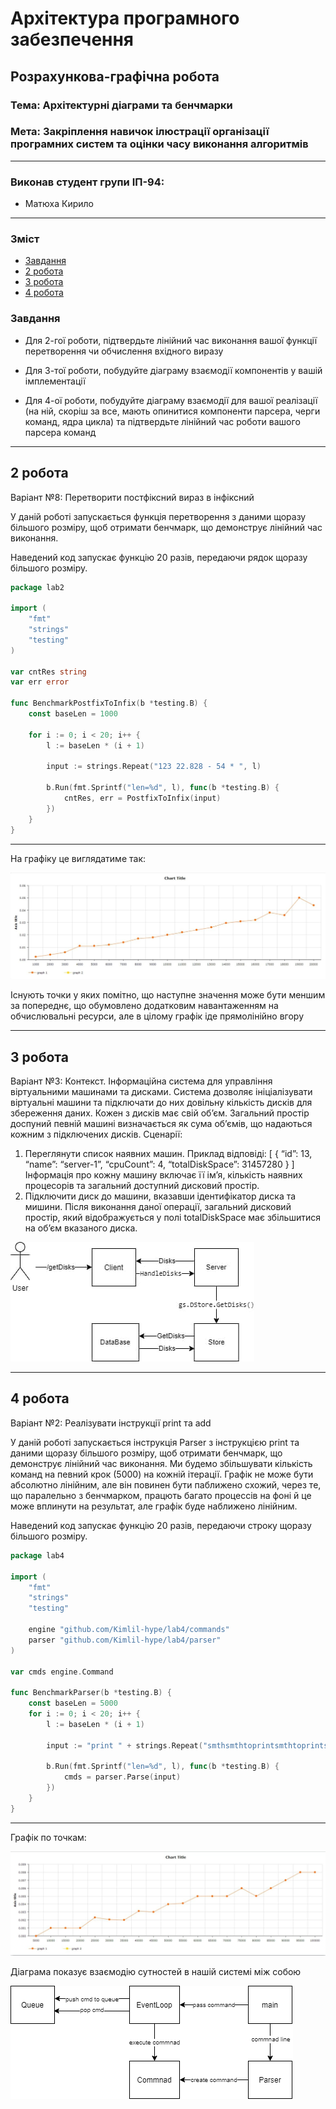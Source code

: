 # Архітектура програмного забезпечення

## Розрахункова-графічна робота

### **Тема**: Архітектурні діаграми та бенчмарки

### **Мета**: Закріплення навичок ілюстрації організації програмних систем та оцінки часу виконання алгоритмів

---

### Виконав студент групи ІП-94:
- Матюха Кирило

---

### Зміст

- [Завдання](#Завдання)
- [2 робота](#2-робота)
- [3 робота](#3-робота)
- [4 робота](#4-робота)

### Завдання

- Для 2-гої роботи, підтвердьте лінійний час виконання вашої функції перетворення чи обчислення вхідного виразу

- Для 3-тої роботи, побудуйте діаграму взаємодії компонентів у вашій імплементації

- Для 4-ої роботи, побудуйте діаграму взаємодії для вашої реалізації (на ній, скоріш за все, мають опинитися компоненти парсера, черги команд, ядра цикла) та підтвердьте лінійний час роботи вашого парсера команд

---

## 2 робота

Варіант №8: Перетворити постфіксний вираз в інфіксний

У даній роботі запускається функція перетворення з даними щоразу більшого розміру, щоб отримати бенчмарк, що демонструє лінійний час виконання.

Наведений код запускає функцію 20 разів, передаючи рядок щоразу більшого розміру.

```go
package lab2

import (
	"fmt"
	"strings"
	"testing"
)

var cntRes string
var err error

func BenchmarkPostfixToInfix(b *testing.B) {
	const baseLen = 1000

	for i := 0; i < 20; i++ {
		l := baseLen * (i + 1)

		input := strings.Repeat("123 22.828 - 54 * ", l)

		b.Run(fmt.Sprintf("len=%d", l), func(b *testing.B) {
			cntRes, err = PostfixToInfix(input)
		})
	}
}
```

---

На графіку це виглядатиме так:

![Graph1](https://github.com/Kimlil-hype/lab4/blob/master/rgr/desc/lab2/graph1.jpg)

Існують точки у яких помітно, що наступне значення може бути меншим за попереднє, що обумовлено додатковим навантаженням на обчислювальні ресурси, але в цілому графік іде прямолінійно вгору

---

## 3 робота

Варіант №3: Контекст. Інформаційна система для управління віртуальними
машинами та дисками. Система дозволяє ініціалізувати віртуальні
машини та підключати до них довільну кількість дисків для збереження
даних. Кожен з дисків має свій об’єм. Загальний простір доспуний певній
машині визначається як сума об’ємів, що надаються кожним з
підключених дисків.
Сценарії:
1. Переглянути список наявних машин. Приклад відповіді:
[
 {
 “id”: 13,
 “name”: “server-1”,
 “cpuCount”: 4,
 “totalDiskSpace”: 31457280
 }
]
Інформація про кожну машину включає її ім’я, кількість наявних
процесорів та загальний доступний дисковий простір.
2. Підключити диск до машини, вказавши ідентифікатор диска та
мишини. Після виконання даної операції, загальний дисковий простір,
який відображується у полі totalDiskSpace має збільшитися на об’єм
вказаного диска. 

![Graph2](https://github.com/Kimlil-hype/lab4/blob/master/rgr/desc/lab3/photo1.jpg)

---

## 4 робота

Варіант №2: Реалізувати інструкції print та add

У даній роботі запускається інструкція Parser з інструкцією print та даними щоразу більшого розміру, щоб отримати бенчмарк, що демонструє лінійний час виконання. Ми будемо збільшувати кількість команд на певний крок (5000) на кожній ітерації. Графік не може бути абсолютно лінійним, але він повинен бути паближено схожий, через те, що паралельно з бенчмарком, працють багато процессів на фоні й це може вплинути на результат, але графік буде наближено лінійним.

Наведений код запускає функцію 20 разів, передаючи строку щоразу більшого розміру.

```go
package lab4

import (
	"fmt"
	"strings"
	"testing"

	engine "github.com/Kimlil-hype/lab4/commands"
	parser "github.com/Kimlil-hype/lab4/parser"
)

var cmds engine.Command

func BenchmarkParser(b *testing.B) {
	const baseLen = 5000
	for i := 0; i < 20; i++ {
		l := baseLen * (i + 1)

		input := "print " + strings.Repeat("smthsmthtoprintsmthtoprintsmthtoprint", l)

		b.Run(fmt.Sprintf("len=%d", l), func(b *testing.B) {
			cmds = parser.Parse(input)
		})
	}
}
```

---

Графік по точкам: 

![Graph3](https://github.com/Kimlil-hype/lab4/blob/master/rgr/desc/lab4/graph2.jpg)

Діаграма показує взаємодію сутностей в нашій системі між собою 

![Graph4](https://github.com/Kimlil-hype/lab4/blob/master/rgr/desc/lab4/Parser.png)









